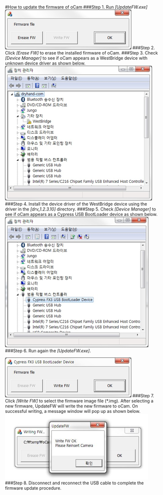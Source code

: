 #How to update the firmware of oCam
###Step 1. Run *[UpdateFW.exe]*
![ScreenShot](../images/1_Run_UpdateFW.jpg)
###Step 2. Click *[Erase FW]* to erase the installed firmware of oCam.
###Step 3. Check *[Device Manager]* to see if oCam appears as a WestBridge device with unknown device driver as shown below.
![ScreenShot](../images/2_device_change.jpg)
###Step 4. Install the device driver of the WestBridge device using the driver in the *[drv_1.2.3.10]* directory.
###Step 5. Check *[Device Manager]* to see if oCam appears as a Cypress USB BootLoader device as shown below.
![ScreenShot](../images/3_driver_setup.jpg)
###Step 6. Run again the *[UpdateFW.exe]*.

![ScreenShot](../images/4_UpdateFW.jpg)
###Step 7. Click *[Write FW]* to select the firmware image file (*.img). After selecting a new firmware, UpdateFW will write the new firmware to oCam. On successful writing, a message window will pop up as shown below.
![ScreenShot](../images/5_Firmware_Update.JPG)
###Step 8. Disconnect and reconnect the USB cable to complete the firmware update procedure.
